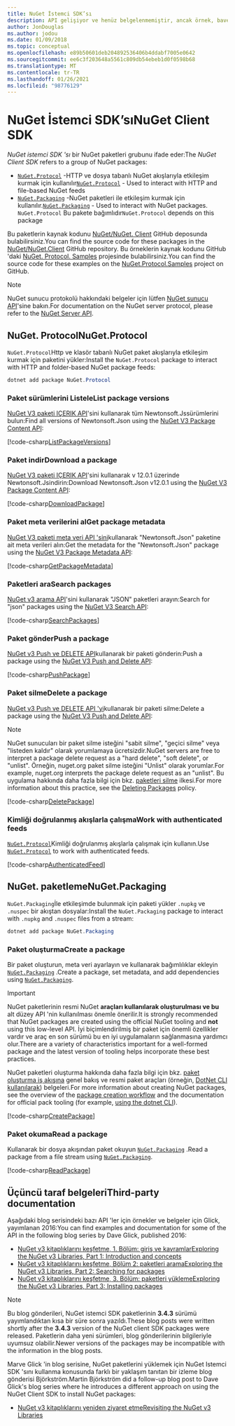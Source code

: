 ```yaml
---
title: NuGet İstemci SDK’sı
description: API gelişiyor ve henüz belgelenmemiştir, ancak örnek, bave Glick 'in blogundan bulunabilir.
author: JonDouglas
ms.author: jodou
ms.date: 01/09/2018
ms.topic: conceptual
ms.openlocfilehash: e89b50601deb204892536406b4ddabf7005e0642
ms.sourcegitcommit: ee6c3f203648a5561c809db54ebeb1d0f0598b68
ms.translationtype: MT
ms.contentlocale: tr-TR
ms.lasthandoff: 01/26/2021
ms.locfileid: "98776129"
---
```

# <a name="nuget-client-sdk"></a><span data-ttu-id="03da4-103">NuGet İstemci SDK’sı</span><span class="sxs-lookup"><span data-stu-id="03da4-103">NuGet Client SDK</span></span>

<span data-ttu-id="03da4-104">*NuGet istemci SDK 'sı* bir NuGet paketleri grubunu ifade eder:</span><span class="sxs-lookup"><span data-stu-id="03da4-104">The *NuGet Client SDK* refers to a group of NuGet packages:</span></span>

* <span data-ttu-id="03da4-105">[`NuGet.Protocol`](https://www.nuget.org/packages/NuGet.Protocol) -HTTP ve dosya tabanlı NuGet akışlarıyla etkileşim kurmak için kullanılır</span><span class="sxs-lookup"><span data-stu-id="03da4-105">[`NuGet.Protocol`](https://www.nuget.org/packages/NuGet.Protocol) - Used to interact with HTTP and file-based NuGet feeds</span></span>
* <span data-ttu-id="03da4-106">[`NuGet.Packaging`](https://www.nuget.org/packages/NuGet.Packaging) -NuGet paketleri ile etkileşim kurmak için kullanılır.</span><span class="sxs-lookup"><span data-stu-id="03da4-106">[`NuGet.Packaging`](https://www.nuget.org/packages/NuGet.Packaging) - Used to interact with NuGet packages.</span></span> <span data-ttu-id="03da4-107">`NuGet.Protocol` Bu pakete bağımlıdır</span><span class="sxs-lookup"><span data-stu-id="03da4-107">`NuGet.Protocol` depends on this package</span></span>

<span data-ttu-id="03da4-108">Bu paketlerin kaynak kodunu [NuGet/NuGet. Client](https://github.com/NuGet/NuGet.Client) GitHub deposunda bulabilirsiniz.</span><span class="sxs-lookup"><span data-stu-id="03da4-108">You can find the source code for these packages in the [NuGet/NuGet.Client](https://github.com/NuGet/NuGet.Client) GitHub repository.</span></span>
<span data-ttu-id="03da4-109">Bu örneklerin kaynak kodunu GitHub 'daki [NuGet. Protocol. Samples](https://github.com/NuGet/Samples/tree/master/NuGetProtocolSamples) projesinde bulabilirsiniz.</span><span class="sxs-lookup"><span data-stu-id="03da4-109">You can find the source code for these examples on the [NuGet.Protocol.Samples](https://github.com/NuGet/Samples/tree/master/NuGetProtocolSamples) project on GitHub.</span></span>

> [!Note]
> <span data-ttu-id="03da4-110">NuGet sunucu protokolü hakkındaki belgeler için lütfen [NuGet sunucu API](~/api/overview.md)'sine bakın.</span><span class="sxs-lookup"><span data-stu-id="03da4-110">For documentation on the NuGet server protocol, please refer to the [NuGet Server API](~/api/overview.md).</span></span>

## <a name="nugetprotocol"></a><span data-ttu-id="03da4-111">NuGet. Protocol</span><span class="sxs-lookup"><span data-stu-id="03da4-111">NuGet.Protocol</span></span>

<span data-ttu-id="03da4-112">`NuGet.Protocol`Http ve klasör tabanlı NuGet paket akışlarıyla etkileşim kurmak için paketini yükler:</span><span class="sxs-lookup"><span data-stu-id="03da4-112">Install the `NuGet.Protocol` package to interact with HTTP and folder-based NuGet package feeds:</span></span>

```ps1
dotnet add package NuGet.Protocol
```

### <a name="list-package-versions"></a><span data-ttu-id="03da4-113">Paket sürümlerini Listele</span><span class="sxs-lookup"><span data-stu-id="03da4-113">List package versions</span></span>

<span data-ttu-id="03da4-114">[NuGet V3 paketi IÇERIK API](../api/package-base-address-resource.md#enumerate-package-versions)'sini kullanarak tüm Newtonsoft.Jssürümlerini bulun:</span><span class="sxs-lookup"><span data-stu-id="03da4-114">Find all versions of Newtonsoft.Json using the [NuGet V3 Package Content API](../api/package-base-address-resource.md#enumerate-package-versions):</span></span>

[!code-csharp[ListPackageVersions](~/../nuget-samples/NuGetProtocolSamples/Program.cs?name=ListPackageVersions)]

### <a name="download-a-package"></a><span data-ttu-id="03da4-115">Paket indir</span><span class="sxs-lookup"><span data-stu-id="03da4-115">Download a package</span></span>

<span data-ttu-id="03da4-116">[NuGet V3 paketi IÇERIK API](../api/package-base-address-resource.md)'sini kullanarak v 12.0.1 üzerinde Newtonsoft.Jsindirin:</span><span class="sxs-lookup"><span data-stu-id="03da4-116">Download Newtonsoft.Json v12.0.1 using the [NuGet V3 Package Content API](../api/package-base-address-resource.md):</span></span>

[!code-csharp[DownloadPackage](~/../nuget-samples/NuGetProtocolSamples/Program.cs?name=DownloadPackage)]

### <a name="get-package-metadata"></a><span data-ttu-id="03da4-117">Paket meta verilerini al</span><span class="sxs-lookup"><span data-stu-id="03da4-117">Get package metadata</span></span>

<span data-ttu-id="03da4-118">[NuGet V3 paketi meta veri API 'sini](../api/registration-base-url-resource.md)kullanarak "Newtonsoft.Json" paketine ait meta verileri alın:</span><span class="sxs-lookup"><span data-stu-id="03da4-118">Get the metadata for the "Newtonsoft.Json" package using the [NuGet V3 Package Metadata API](../api/registration-base-url-resource.md):</span></span>

[!code-csharp[GetPackageMetadata](~/../nuget-samples/NuGetProtocolSamples/Program.cs?name=GetPackageMetadata)]

### <a name="search-packages"></a><span data-ttu-id="03da4-119">Paketleri ara</span><span class="sxs-lookup"><span data-stu-id="03da4-119">Search packages</span></span>

<span data-ttu-id="03da4-120">[NuGet v3 arama API](../api/search-query-service-resource.md)'sini kullanarak "JSON" paketleri arayın:</span><span class="sxs-lookup"><span data-stu-id="03da4-120">Search for "json" packages using the [NuGet V3 Search API](../api/search-query-service-resource.md):</span></span>

[!code-csharp[SearchPackages](~/../nuget-samples/NuGetProtocolSamples/Program.cs?name=SearchPackages)]

### <a name="push-a-package"></a><span data-ttu-id="03da4-121">Paket gönder</span><span class="sxs-lookup"><span data-stu-id="03da4-121">Push a package</span></span>

<span data-ttu-id="03da4-122">[NuGet v3 Push ve DELETE API](../api/package-publish-resource.md)kullanarak bir paketi gönderin:</span><span class="sxs-lookup"><span data-stu-id="03da4-122">Push a package using the [NuGet V3 Push and Delete API](../api/package-publish-resource.md):</span></span>

[!code-csharp[PushPackage](~/../nuget-samples/NuGetProtocolSamples/Program.cs?name=PushPackage)]

### <a name="delete-a-package"></a><span data-ttu-id="03da4-123">Paket silme</span><span class="sxs-lookup"><span data-stu-id="03da4-123">Delete a package</span></span>

<span data-ttu-id="03da4-124">[NuGet v3 Push ve DELETE API 'yi](../api/package-publish-resource.md)kullanarak bir paketi silme:</span><span class="sxs-lookup"><span data-stu-id="03da4-124">Delete a package using the [NuGet V3 Push and Delete API](../api/package-publish-resource.md):</span></span>

> [!Note]
> <span data-ttu-id="03da4-125">NuGet sunucuları bir paket silme isteğini "sabit silme", "geçici silme" veya "listeden kaldır" olarak yorumlamaya ücretsizdir.</span><span class="sxs-lookup"><span data-stu-id="03da4-125">NuGet servers are free to interpret a package delete request as a "hard delete", "soft delete", or "unlist".</span></span>
> <span data-ttu-id="03da4-126">Örneğin, nuget.org paket silme isteğini "Unlist" olarak yorumlar.</span><span class="sxs-lookup"><span data-stu-id="03da4-126">For example, nuget.org interprets the package delete request as an "unlist".</span></span> <span data-ttu-id="03da4-127">Bu uygulama hakkında daha fazla bilgi için bkz. [paketleri silme](../nuget-org/policies/deleting-packages.md) ilkesi.</span><span class="sxs-lookup"><span data-stu-id="03da4-127">For more information about this practice, see the [Deleting Packages](../nuget-org/policies/deleting-packages.md) policy.</span></span>

[!code-csharp[DeletePackage](~/../nuget-samples/NuGetProtocolSamples/Program.cs?name=DeletePackage)]

### <a name="work-with-authenticated-feeds"></a><span data-ttu-id="03da4-128">Kimliği doğrulanmış akışlarla çalışma</span><span class="sxs-lookup"><span data-stu-id="03da4-128">Work with authenticated feeds</span></span>

<span data-ttu-id="03da4-129">[`NuGet.Protocol`](https://www.nuget.org/packages/NuGet.Protocol)Kimliği doğrulanmış akışlarla çalışmak için kullanın.</span><span class="sxs-lookup"><span data-stu-id="03da4-129">Use [`NuGet.Protocol`](https://www.nuget.org/packages/NuGet.Protocol) to work with authenticated feeds.</span></span>

[!code-csharp[AuthenticatedFeed](~/../nuget-samples/NuGetProtocolSamples/Program.cs?name=AuthenticatedFeed)]

## <a name="nugetpackaging"></a><span data-ttu-id="03da4-130">NuGet. paketleme</span><span class="sxs-lookup"><span data-stu-id="03da4-130">NuGet.Packaging</span></span>

<span data-ttu-id="03da4-131">`NuGet.Packaging`İle etkileşimde bulunmak için paketi yükler `.nupkg` ve `.nuspec` bir akıştan dosyalar:</span><span class="sxs-lookup"><span data-stu-id="03da4-131">Install the `NuGet.Packaging` package to interact with `.nupkg` and `.nuspec` files from a stream:</span></span>

```ps1
dotnet add package NuGet.Packaging
```

### <a name="create-a-package"></a><span data-ttu-id="03da4-132">Paket oluşturma</span><span class="sxs-lookup"><span data-stu-id="03da4-132">Create a package</span></span>

<span data-ttu-id="03da4-133">Bir paket oluşturun, meta veri ayarlayın ve kullanarak bağımlılıklar ekleyin [`NuGet.Packaging`](https://www.nuget.org/packages/NuGet.Packaging) .</span><span class="sxs-lookup"><span data-stu-id="03da4-133">Create a package, set metadata, and add dependencies using [`NuGet.Packaging`](https://www.nuget.org/packages/NuGet.Packaging).</span></span>

> [!IMPORTANT]
> <span data-ttu-id="03da4-134">NuGet paketlerinin resmi NuGet **araçları kullanılarak oluşturulması ve bu** alt düzey API 'nin kullanılması önemle önerilir.</span><span class="sxs-lookup"><span data-stu-id="03da4-134">It is strongly recommended that NuGet packages are created using the official NuGet tooling and **not** using this low-level API.</span></span> <span data-ttu-id="03da4-135">İyi biçimlendirilmiş bir paket için önemli özellikler vardır ve araç en son sürümü bu en iyi uygulamaların sağlanmasına yardımcı olur.</span><span class="sxs-lookup"><span data-stu-id="03da4-135">There are a variety of characteristics important for a well-formed package and the latest version of tooling helps incorporate these best practices.</span></span>
> 
> <span data-ttu-id="03da4-136">NuGet paketleri oluşturma hakkında daha fazla bilgi için bkz. [paket oluşturma iş akışına](../create-packages/overview-and-workflow.md) genel bakış ve resmi paket araçları (örneğin, [DotNet CLI kullanılarak](../create-packages/creating-a-package-dotnet-cli.md)) belgeleri.</span><span class="sxs-lookup"><span data-stu-id="03da4-136">For more information about creating NuGet packages, see the overview of the [package creation workflow](../create-packages/overview-and-workflow.md) and the documentation for official pack tooling (for example, [using the dotnet CLI](../create-packages/creating-a-package-dotnet-cli.md)).</span></span>

[!code-csharp[CreatePackage](~/../nuget-samples/NuGetProtocolSamples/Program.cs?name=CreatePackage)]

### <a name="read-a-package"></a><span data-ttu-id="03da4-137">Paket okuma</span><span class="sxs-lookup"><span data-stu-id="03da4-137">Read a package</span></span>

<span data-ttu-id="03da4-138">Kullanarak bir dosya akışından paket okuyun [`NuGet.Packaging`](https://www.nuget.org/packages/NuGet.Packaging) .</span><span class="sxs-lookup"><span data-stu-id="03da4-138">Read a package from a file stream using [`NuGet.Packaging`](https://www.nuget.org/packages/NuGet.Packaging).</span></span>

[!code-csharp[ReadPackage](~/../nuget-samples/NuGetProtocolSamples/Program.cs?name=ReadPackage)]

## <a name="third-party-documentation"></a><span data-ttu-id="03da4-139">Üçüncü taraf belgeleri</span><span class="sxs-lookup"><span data-stu-id="03da4-139">Third-party documentation</span></span>

<span data-ttu-id="03da4-140">Aşağıdaki blog serisindeki bazı API 'ler için örnekler ve belgeler için Glick, yayımlanan 2016:</span><span class="sxs-lookup"><span data-stu-id="03da4-140">You can find examples and documentation for some of the API in the following blog series by Dave Glick, published 2016:</span></span>

- [<span data-ttu-id="03da4-141">NuGet v3 kitaplıklarını keşfetme, 1. Bölüm: giriş ve kavramlar</span><span class="sxs-lookup"><span data-stu-id="03da4-141">Exploring the NuGet v3 Libraries, Part 1: Introduction and concepts</span></span>](http://daveaglick.com/posts/exploring-the-nuget-v3-libraries-part-1)
- [<span data-ttu-id="03da4-142">NuGet v3 kitaplıklarını keşfetme, Bölüm 2: paketleri arama</span><span class="sxs-lookup"><span data-stu-id="03da4-142">Exploring the NuGet v3 Libraries, Part 2: Searching for packages</span></span>](http://daveaglick.com/posts/exploring-the-nuget-v3-libraries-part-2)
- [<span data-ttu-id="03da4-143">NuGet v3 kitaplıklarını keşfetme, 3. Bölüm: paketleri yükleme</span><span class="sxs-lookup"><span data-stu-id="03da4-143">Exploring the NuGet v3 Libraries, Part 3: Installing packages</span></span>](http://daveaglick.com/posts/exploring-the-nuget-v3-libraries-part-3)

> [!Note]
> <span data-ttu-id="03da4-144">Bu blog gönderileri, NuGet istemci SDK paketlerinin **3.4.3** sürümü yayımlandıktan kısa bir süre sonra yazıldı.</span><span class="sxs-lookup"><span data-stu-id="03da4-144">These blog posts were written shortly after the **3.4.3** version of the NuGet client SDK packages were released.</span></span>
> <span data-ttu-id="03da4-145">Paketlerin daha yeni sürümleri, blog gönderilerinin bilgileriyle uyumsuz olabilir.</span><span class="sxs-lookup"><span data-stu-id="03da4-145">Newer versions of the packages may be incompatible with the information in the blog posts.</span></span>

<span data-ttu-id="03da4-146">Marve Glick 'in blog serisine, NuGet paketlerini yüklemek için NuGet Istemci SDK 'sını kullanma konusunda farklı bir yaklaşım tanıtan bir izleme blog gönderisi Björkström.</span><span class="sxs-lookup"><span data-stu-id="03da4-146">Martin Björkström did a follow-up blog post to Dave Glick's blog series where he introduces a different approach on using the NuGet Client SDK to install NuGet packages:</span></span>

- [<span data-ttu-id="03da4-147">NuGet v3 kitaplıklarını yeniden ziyaret etme</span><span class="sxs-lookup"><span data-stu-id="03da4-147">Revisiting the NuGet v3 Libraries</span></span>](https://martinbjorkstrom.com/posts/2018-09-19-revisiting-nuget-client-libraries)
